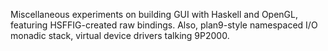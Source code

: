 Miscellaneous experiments on building GUI with Haskell and OpenGL, featuring HSFFIG-created raw bindings. Also, plan9-style namespaced I/O monadic stack, virtual device drivers talking 9P2000.
